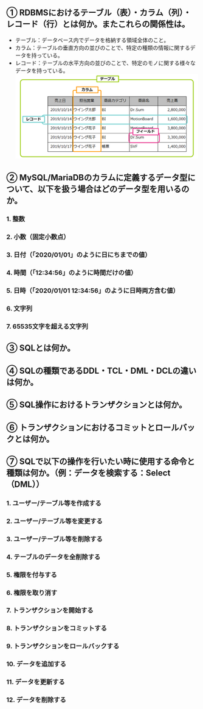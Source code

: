 ## ① RDBMSにおけるテーブル（表）・カラム（列）・レコード（行）とは何か。またこれらの関係性は。

* テーブル：データベース内でデータを格納する領域全体のこと。
* カラム：テーブルの垂直方向の並びのことで、特定の種類の情報に関するデータを持っている。
* レコード：テーブルの水平方向の並びのことで、特定のモノに関する様々なデータを持っている。
![Alt text](../img/06-2_1.png)

## ② MySQL/MariaDBのカラムに定義するデータ型について、以下を扱う場合はどのデータ型を用いるのか。

### 1. 整数
### 2. 小数（固定小数点）
### 3. 日付（「2020/01/01」のように日にちまでの値）
### 4. 時間（「12:34:56」のように時間だけの値）
### 5. 日時（「2020/01/01 12:34:56」のように日時両方含む値）
### 6. 文字列
### 7. 65535文字を超える文字列

## ③ SQLとは何か。



## ④ SQLの種類であるDDL・TCL・DML・DCLの違いは何か。



## ⑤ SQL操作におけるトランザクションとは何か。



## ⑥ トランザクションにおけるコミットとロールバックとは何か。



## ⑦ SQLで以下の操作を行いたい時に使用する命令と種類は何か。（例：データを検索する：Select（DML））

### 1. ユーザー/テーブル等を作成する
### 2. ユーザー/テーブル等を変更する
### 3. ユーザー/テーブル等を削除する
### 4. テーブルのデータを全削除する
### 5. 権限を付与する
### 6. 権限を取り消す
### 7. トランザクションを開始する
### 8. トランザクションをコミットする
### 9. トランザクションをロールバックする
### 10. データを追加する
### 11. データを更新する
### 12. データを削除する
